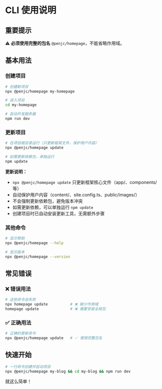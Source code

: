 # CLI 使用说明

## 重要提示

⚠️ **必须使用完整的包名** `@penjc/homepage`，不能省略作用域。

## 基本用法

### 创建项目

```bash
# 创建新项目
npx @penjc/homepage my-homepage

# 进入项目
cd my-homepage

# 启动开发服务器
npm run dev
```

### 更新项目

```bash
# 在项目根目录运行（只更新框架文件，保护用户内容）
npx @penjc/homepage update

# 如需更新依赖包，单独运行
npm update
```

**更新说明：**
- `npx @penjc/homepage update` 只更新框架核心文件（app/、components/等）
- 自动保护用户内容（content/、site.config.ts、public/images/）
- 不会强制更新依赖包，避免版本冲突
- 如需更新依赖，可以单独运行 `npm update`
- 创建项目时已自动安装更新工具，无需额外步骤

### 其他命令

```bash
# 显示帮助
npx @penjc/homepage --help

# 显示版本
npx @penjc/homepage --version
```

## 常见错误

### ❌ 错误用法
```bash
# 这些命令会失败
npx homepage update          # ❌ 缺少作用域
homepage update              # ❌ 需要安装全局包
```

### ✅ 正确用法
```bash
# 正确的更新命令
npx @penjc/homepage update   # ✅ 使用完整包名
```

## 快速开始

```bash
# 一行命令创建并启动项目
npx @penjc/homepage my-blog && cd my-blog && npm run dev
```

就这么简单！ 